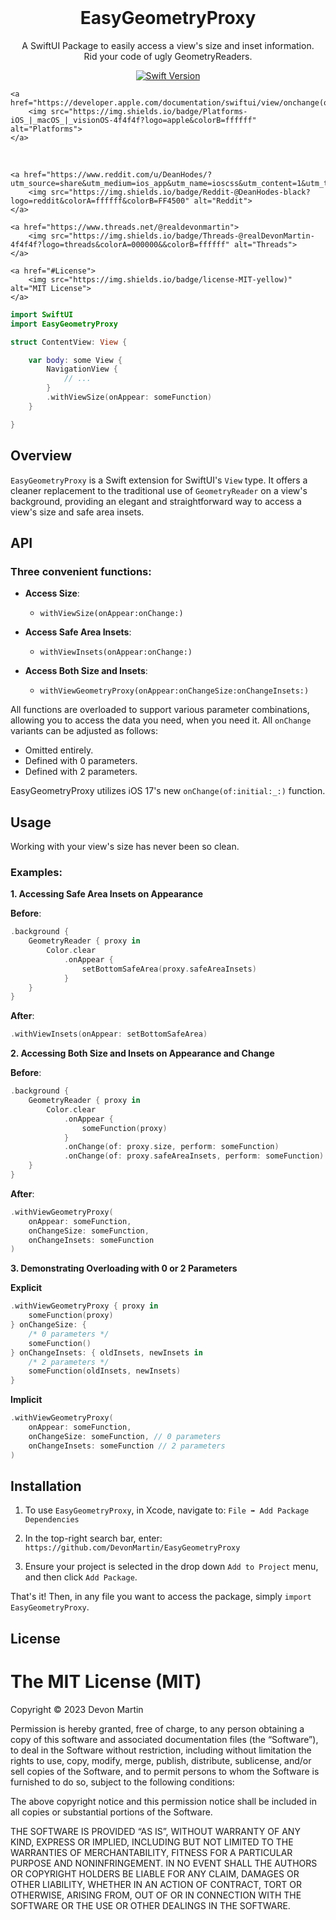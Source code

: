 <br>

<h1 align=center>
EasyGeometryProxy
</h1>

<p align=center>
	A SwiftUI Package to easily access a view's size and inset information.
	<br>
	Rid your code of ugly GeometryReaders.
</p>

<p align=center>
	<a href="https://docs.swift.org/swift-book/documentation/the-swift-programming-language/">
		<img src="https://img.shields.io/badge/Swift_Compatability-5.9-4f4f4f?logo=swift&colorB=F05138" alt="Swift Version">
	</a>
    
	<a href="https://developer.apple.com/documentation/swiftui/view/onchange(of:initial:_:)-4psgg#">
		<img src="https://img.shields.io/badge/Platforms-iOS_|_macOS_|_visionOS-4f4f4f?logo=apple&colorB=ffffff" alt="Platforms">
	</a>
   
  <br/>
   
	<a href="https://www.reddit.com/u/DeanHodes/?utm_source=share&utm_medium=ios_app&utm_name=ioscss&utm_content=1&utm_term=1">
		<img src="https://img.shields.io/badge/Reddit-@DeanHodes-black?logo=reddit&colorA=ffffff&colorB=FF4500" alt="Reddit">
	</a>
   
	<a href="https://www.threads.net/@realdevonmartin">
		<img src="https://img.shields.io/badge/Threads-@realDevonMartin-4f4f4f?logo=threads&colorA=000000&&colorB=ffffff" alt="Threads">
	</a>
   
	<a href="#License">
		<img src="https://img.shields.io/badge/license-MIT-yellow)" alt="MIT License">
	</a>
</p>

```swift
import SwiftUI
import EasyGeometryProxy

struct ContentView: View {

    var body: some View {
        NavigationView {
            // ...
        }
        .withViewSize(onAppear: someFunction)
    }

}
```


<h2>Overview</h2>

`EasyGeometryProxy` is a Swift extension for SwiftUI's `View` type.
It offers a cleaner replacement to the traditional use of `GeometryReader` on a view's background, providing an elegant and straightforward way to access a view's size and safe area insets.

<h2>API</h2>

<h3>Three convenient functions:</h3>

- **Access Size**:
    - `withViewSize(onAppear:onChange:)`

- **Access Safe Area Insets**:
    - `withViewInsets(onAppear:onChange:)`

- **Access Both Size and Insets**:
    - `withViewGeometryProxy(onAppear:onChangeSize:onChangeInsets:)`

All functions are overloaded to support various parameter combinations, allowing you to access the data you need, when you need it. All `onChange` variants can be adjusted as follows:

- Omitted entirely.
- Defined with 0 parameters.
- Defined with 2 parameters.

EasyGeometryProxy utilizes iOS 17's new `onChange(of:initial:_:)` function.

## Usage

Working with your view's size has never been so clean.

### Examples:

**1. Accessing Safe Area Insets on Appearance**

**Before**:

```swift
.background {
    GeometryReader { proxy in
        Color.clear
            .onAppear {
                setBottomSafeArea(proxy.safeAreaInsets)
            }
    }
}
```

**After**:

```swift
.withViewInsets(onAppear: setBottomSafeArea)
```

**2. Accessing Both Size and Insets on Appearance and Change**

**Before**:

```swift
.background {
	GeometryReader { proxy in
		Color.clear
			.onAppear {
				someFunction(proxy)
			}
			.onChange(of: proxy.size, perform: someFunction)
			.onChange(of: proxy.safeAreaInsets, perform: someFunction)
	}
}
```

**After**:

```swift
.withViewGeometryProxy(
	onAppear: someFunction,
	onChangeSize: someFunction,
	onChangeInsets: someFunction
)
```

**3. Demonstrating Overloading with 0 or 2 Parameters**

**Explicit**

```swift
.withViewGeometryProxy { proxy in
	someFunction(proxy)
} onChangeSize: {
	/* 0 parameters */ 
	someFunction()
} onChangeInsets: { oldInsets, newInsets in
	/* 2 parameters */
	someFunction(oldInsets, newInsets)
}
```

**Implicit**

```swift
.withViewGeometryProxy(
	onAppear: someFunction,
	onChangeSize: someFunction, // 0 parameters
	onChangeInsets: someFunction // 2 parameters
)
```

## Installation

1. To use `EasyGeometryProxy`, in Xcode, navigate to: `File ➡ Add Package Dependencies`

2. In the top-right search bar, enter: `https://github.com/DevonMartin/EasyGeometryProxy`

3. Ensure your project is selected in the drop down `Add to Project` menu, and then click `Add Package`.

That's it! Then, in any file you want to access the package, simply `import EasyGeometryProxy`.

## License

The MIT License (MIT)
=====================

Copyright © 2023 Devon Martin

Permission is hereby granted, free of charge, to any person
obtaining a copy of this software and associated documentation
files (the “Software”), to deal in the Software without
restriction, including without limitation the rights to use,
copy, modify, merge, publish, distribute, sublicense, and/or sell
copies of the Software, and to permit persons to whom the
Software is furnished to do so, subject to the following
conditions:

The above copyright notice and this permission notice shall be
included in all copies or substantial portions of the Software.

THE SOFTWARE IS PROVIDED “AS IS”, WITHOUT WARRANTY OF ANY KIND,
EXPRESS OR IMPLIED, INCLUDING BUT NOT LIMITED TO THE WARRANTIES
OF MERCHANTABILITY, FITNESS FOR A PARTICULAR PURPOSE AND
NONINFRINGEMENT. IN NO EVENT SHALL THE AUTHORS OR COPYRIGHT
HOLDERS BE LIABLE FOR ANY CLAIM, DAMAGES OR OTHER LIABILITY,
WHETHER IN AN ACTION OF CONTRACT, TORT OR OTHERWISE, ARISING
FROM, OUT OF OR IN CONNECTION WITH THE SOFTWARE OR THE USE OR
OTHER DEALINGS IN THE SOFTWARE.